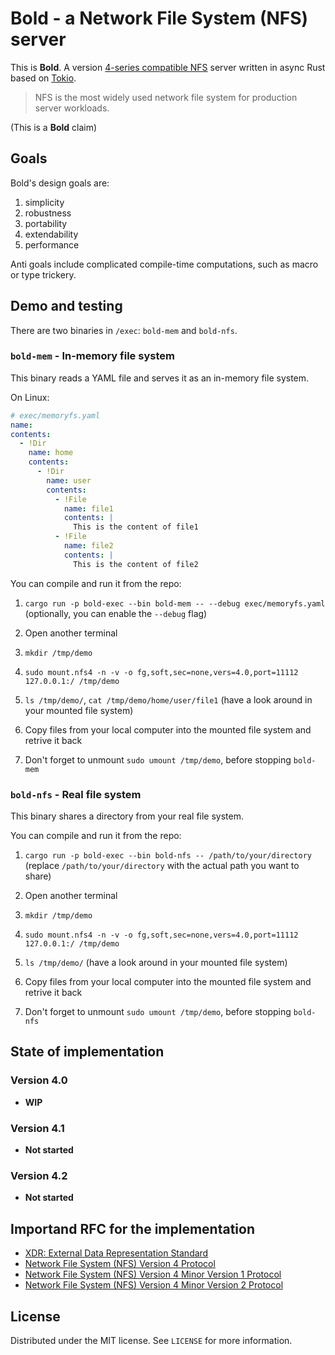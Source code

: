 # Bold - a Network File System (NFS) server

This is **Bold**. A version [4-series compatible NFS](https://en.wikipedia.org/wiki/Network_File_System#NFSv4) server written in async Rust based on [Tokio](https://docs.rs/tokio/latest/tokio/).

> NFS is the most widely used network file system for production server workloads.

(This is a **Bold** claim)

## Goals
Bold's design goals are:
1) simplicity 
2) robustness 
3) portability
4) extendability
5) performance

Anti goals include complicated compile-time computations, such as macro or type trickery.

## Demo and testing
There are two binaries in `/exec`: `bold-mem` and `bold-nfs`.

### `bold-mem` - In-memory file system
This binary reads a YAML file and serves it as an in-memory file system.

On Linux:

```yaml
# exec/memoryfs.yaml
name:
contents:
  - !Dir
    name: home
    contents:
      - !Dir
        name: user
        contents:
          - !File
            name: file1
            contents: |
              This is the content of file1
          - !File
            name: file2
            contents: |
              This is the content of file2
```

You can compile and run it from the repo:
1) `cargo run -p bold-exec --bin bold-mem -- --debug exec/memoryfs.yaml`
(optionally, you can enable the `--debug` flag)

2) Open another terminal
3) `mkdir /tmp/demo`
4) `sudo mount.nfs4 -n -v -o fg,soft,sec=none,vers=4.0,port=11112 127.0.0.1:/ /tmp/demo`
5) `ls /tmp/demo/`, `cat /tmp/demo/home/user/file1`
(have a look around in your mounted file system)
6) Copy files from your local computer into the mounted file system and retrive it back
7) Don't forget to unmount `sudo umount /tmp/demo`, before stopping `bold-mem`

### `bold-nfs` - Real file system
This binary shares a directory from your real file system.

You can compile and run it from the repo:
1) `cargo run -p bold-exec --bin bold-nfs -- /path/to/your/directory`
(replace `/path/to/your/directory` with the actual path you want to share)

2) Open another terminal
3) `mkdir /tmp/demo`
4) `sudo mount.nfs4 -n -v -o fg,soft,sec=none,vers=4.0,port=11112 127.0.0.1:/ /tmp/demo`
5) `ls /tmp/demo/`
(have a look around in your mounted file system)
6) Copy files from your local computer into the mounted file system and retrive it back
7) Don't forget to unmount `sudo umount /tmp/demo`, before stopping `bold-nfs`

## State of implementation

### Version 4.0

- **WIP**

### Version 4.1

- **Not started**

### Version 4.2 

- **Not started**


## Importand RFC for the implementation
- [XDR: External Data Representation Standard](https://datatracker.ietf.org/doc/html/rfc4506)
- [Network File System (NFS) Version 4 Protocol](https://datatracker.ietf.org/doc/html/rfc7530)
- [Network File System (NFS) Version 4 Minor Version 1 Protocol](https://datatracker.ietf.org/doc/html/rfc5661)
- [Network File System (NFS) Version 4 Minor Version 2 Protocol](https://datatracker.ietf.org/doc/html/rfc7862)

## License
Distributed under the MIT license. See `LICENSE` for more information.


